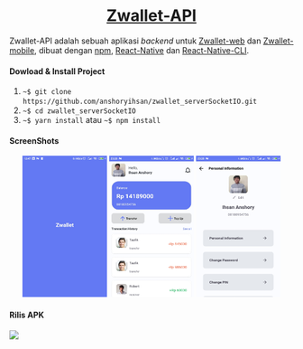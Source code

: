 <h1 align="center"><a href="#">Zwallet-API</a></h1>

Zwallet-API adalah sebuah aplikasi _backend_ untuk [Zwallet-web](https://github.com/anshoryihsan/zwallet-web.git) dan [Zwallet-mobile](https://github.com/anshoryihsan/react-native-wallet.git), dibuat dengan [npm](https://nodejs.org/en/download/), [React-Native](https://reactnative.dev/docs/getting-started) dan [React-Native-CLI](https://www.npmjs.com/package/react-native-cli).

#### Dowload & Install Project

1. `~$ git clone https://github.com/anshoryihsan/zwallet_serverSocketIO.git`
2. `~$ cd zwallet_serverSocketIO`
3. `~$ yarn install` atau `~$ npm install`

#### ScreenShots

<div align="center">
	<img src="https://raw.githubusercontent.com/anshoryihsan/react-native-wallet/master/src/assets/img/zwallet/zwallet-mobile-splash_screen.jpg" height="250" width="150" />
    <img src="https://github.com/anshoryihsan/react-native-wallet/blob/master/src/assets/img/zwallet/zwallet-mobile-dashboard.jpg" height="250" width="150" />
    <img src="https://github.com/anshoryihsan/react-native-wallet/blob/master/src/assets/img/zwallet/zwallet-mobile-profile.jpg" height="250" width="150" />
</div>


#### Rilis APK

<a href="https://drive.google.com/file/d/1P9qeVDO51N7HxQMm84b5df9vUa8Z3c1g/view?usp=sharing">
	<img src="https://img.shields.io/badge/Download%20on%20the-Google%20Drive-blue.svg?style=popout&logo=google-drive"/>
</a>
